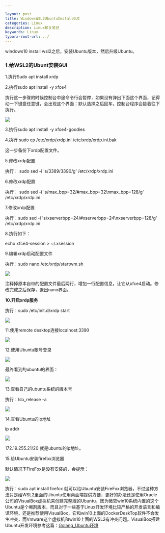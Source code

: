 ```yaml
---

layout: post
title: WindowsWSL2UbuntuInstallGUI
categories: Linux
description: Linux相关笔记
keywords: Linux
typora-root-url: ../
---
```

windows10 install wsl2之后，安装Ubuntu版本，然后升级Ubuntu。

### 1.给WSL2的Ubunt安装GUI

1.执行Sudo apt install xrdp

2.执行sudo apt install -y xfce4

执行这一步骤的时候控制台中途命令行会暂停，如果没有弹出下面这个界面，记得动一下键盘任意键，会出现这个界面：默认选择之后回车，控制台程序会接着往下执行。

<img src="https://cs-cn.top/images/posts/linux_gui25.png"/>



3.执行sudo apt install -y xfce4-goodies

4.执行 sudo cp /etc/xrdp/xrdp.ini  /etc/xrdp/xrdp.ini.bak

这一步备份下xrdp配置文件。

5.修改xrdp配置

执行： sudo sed -i 's/3389/3390/g' /etc/xrdp/xrdp.ini

6.修改xrdp配置

执行： sudo sed -i 's/max_bpp=32/#max_bpp=32\nmax_bpp=128/g' /etc/xrdp/xrdp.ini

7.修改xrdp配置

执行：sudo sed -i 's/xserverbpp=24/#xserverbpp=24\nxserverbpp=128/g' /etc/xrdp/xrdp.ini

8.执行如下：

echo xfce4-session > ~/.xsession

9.编辑xrdp启动配置文件

执行：sudo nano /etc/xrdp/startwm.sh

<img src="https://cs-cn.top/images/posts/edit_configure_file836.png"/>

注释掉原本自带的配置文件最后两行，增加一行配置信息，让它从xfce4启动。修改完成之后保存，退出nano界面。

**10.开启xrdp服务**

执行：sudo /etc/init.d/xrdp start

<img src="https://cs-cn.top/images/posts/start_xrdp153.png"/>



11.使用remote desktop连接localhost:3390

<img src="https://cs-cn.top/images/posts/localhost3390_12.png"/>



12.使用Ubuntu账号登录

<img src="https://cs-cn.top/images/posts/Linux_Remote_Login817.png"/>

最终看到的ubuntu的界面：

<img src="https://cs-cn.top/images/posts/remote_LinuxGui343.png"/>



13.查看自己的ubuntu系统的版本号

执行：lsb_release -a

<img src="https://cs-cn.top/images/posts/ubuntu_release_926.png"/>



14.查看Ubuntu的ip地址

 ip addr

<img src="https://cs-cn.top/images/posts/view_ubuntu_ipAdress35.png"/>

172.19.255.21/20 就是ubuntu的ip地址。

15.给Ubuntu安装firefox浏览器

默认情况下FireFox是没有安装的，会提示：

<img src="https://cs-cn.top/images/posts/firefox_noInstall513.png"/>

执行：sudo apt install firefox 就可以给Ubuntu安装FireFox浏览器，不过这种方法只是给WSL2里面的Ubuntu使用桌面端提供方便，更好的办法还是使用Oracle公司的VisualBox虚拟机来创建完整版的Ubuntu，因为微软win10系统内置的这个Ubuntu是个阉割版本，而且对于一些基于Linux开发环境比较严格的开发语言和编译环境，还是推荐使用VisualBox，它和win10上面的DockerDeskTop软件不会发生冲突，而Vmware这个虚拟机和win10上面的WSL2有冲突问题。VisualBox搭建Ubuntu开发环境参考这篇：[Golang_Ubuntu环境](https://cs-cn.top/2020/01/01/WindowSetUPGolang/)









